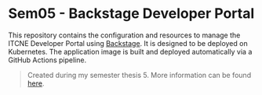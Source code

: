 # Sem05 - Backstage Developer Portal

This repository contains the configuration and resources to manage the ITCNE Developer Portal using [Backstage](https://backstage.io/). It is designed to be deployed on Kubernetes. The application image is built and deployed automatically via a GitHub Actions pipeline.

> Created during my semester thesis 5. More information can be found [here](https://cloud-native-engineering.github.io/sem05_docs/).
